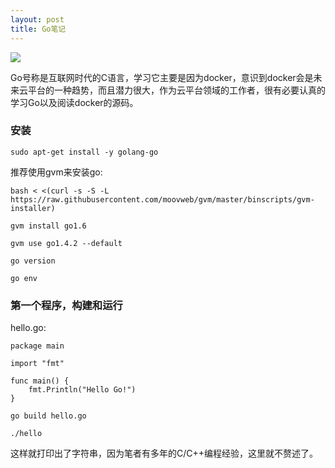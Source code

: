 ```yaml
---
layout: post
title: Go笔记
---
```

![](/assets/go-logo.png)

Go号称是互联网时代的C语言，学习它主要是因为docker，意识到docker会是未来云平台的一种趋势，而且潜力很大，作为云平台领域的工作者，很有必要认真的学习Go以及阅读docker的源码。

### 安装
```
sudo apt-get install -y golang-go
```

推荐使用gvm来安装go:
```
bash < <(curl -s -S -L https://raw.githubusercontent.com/moovweb/gvm/master/binscripts/gvm-installer)

gvm install go1.6

gvm use go1.4.2 --default

go version

go env
```

### 第一个程序，构建和运行
hello.go:
```
package main

import "fmt"

func main() {
    fmt.Println("Hello Go!")
}
```

```
go build hello.go

./hello
```
这样就打印出了字符串，因为笔者有多年的C/C++编程经验，这里就不赘述了。



